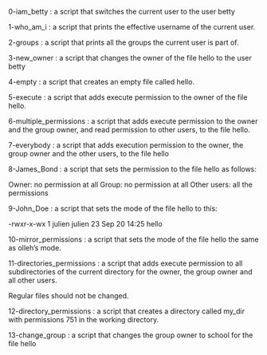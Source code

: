 0-iam_betty : a script that switches the current user to the user betty

1-who_am_i : a script that prints the effective username of the current user.

2-groups : a script that prints all the groups the current user is part of.

3-new_owner : a script that changes the owner of the file hello to the user betty

4-empty :  a script that creates an empty file called hello.

5-execute : a script that adds execute permission to the owner of the file hello.

6-multiple_permissions :  a script that adds execute permission to the owner and the group owner, and read permission to other users, to the file hello.

7-everybody : a script that adds execution permission to the owner, the group owner and the other users, to the file hello

8-James_Bond : a script that sets the permission to the file hello as follows:

Owner: no permission at all
Group: no permission at all
Other users: all the permissions

9-John_Doe : a script that sets the mode of the file hello to this:

-rwxr-x-wx 1 julien julien 23 Sep 20 14:25 hello

10-mirror_permissions :  a script that sets the mode of the file hello the same as olleh’s mode.

11-directories_permissions : a script that adds execute permission to all subdirectories of the current directory for the owner, the group owner and all other users.

Regular files should not be changed.

12-directory_permissions : a script that creates a directory called my_dir with permissions 751 in the working directory.

13-change_group : a script that changes the group owner to school for the file hello
